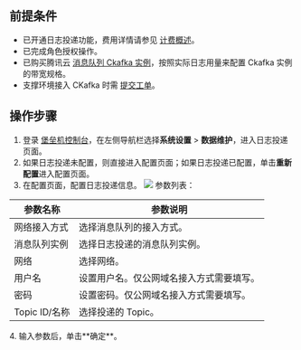 ## 前提条件
- 已开通日志投递功能，费用详情请参见 [计费概述](https://cloud.tencent.com/document/product/1025/55176)。
- 已完成角色授权操作。
- 已购买腾讯云 [消息队列 Ckafka 实例](https://cloud.tencent.com/document/product/597/11745)，按照实际日志用量来配置 Ckafka 实例的带宽规格。
- 支撑环境接入 CKafka 时需 [提交工单](https://console.cloud.tencent.com/workorder/category)。



## 操作步骤
1. 登录 [堡垒机控制台](https://console.cloud.tencent.com/dsgc/bh)，在左侧导航栏选择**系统设置** > **数据维护**，进入日志投递页面。
2.	如果日志投递未配置，则直接进入配置页面；如果日志投递已配置，单击**重新配置**进入配置页面。
3.	在配置页面，配置日志投递信息。
![](https://qcloudimg.tencent-cloud.cn/raw/a8821cafb738b02beb7b787174fa964b.png)
参数列表：
<table>
<thead>
<tr>
<th>参数名称</th>
<th>参数说明</th>
</tr>
</thead>
<tbody><tr>
<td>网络接入方式</td>
<td>选择消息队列的接入方式。</td>
</tr>
<tr>
<td>消息队列实例</td>
<td>选择日志投递的消息队列实例。</td>
</tr>
<tr>
<td>网络</td>
<td>选择网络。</td>
</tr>
<tr>
<td>用户名</td>
<td>设置用户名。仅公网域名接入方式需要填写。</td>
</tr>
<tr>
<td>密码</td>
<td>设置密码。仅公网域名接入方式需要填写。</td>
</tr>
<tr>
<td>Topic  ID/名称</td>
<td>选择投递的 Topic。</td>
</tr>
</tbody></table>
4. 输入参数后，单击**确定**。
